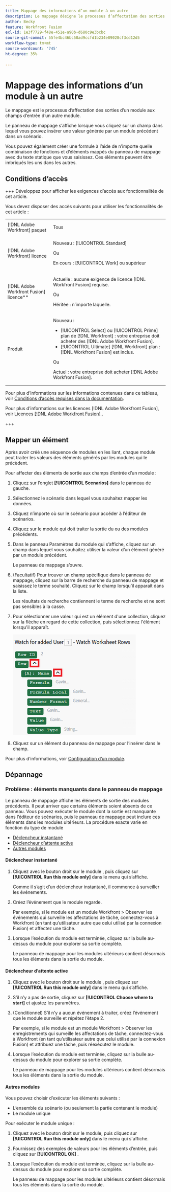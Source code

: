 ```yaml
---
title: Mappage des informations d’un module à un autre
description: Le mappage désigne le processus d’affectation des sorties d’un module, structurées en éléments, aux champs d’entrée d’un autre.
author: Becky
feature: Workfront Fusion
exl-id: 1e3f7729-f48e-451e-a90b-d680c9e3bcbc
source-git-commit: 55fe4bc46bc50ad9ccfd1b234e89028cf3cd12d5
workflow-type: tm+mt
source-wordcount: '745'
ht-degree: 35%

---
```


# Mappage des informations d’un module à un autre

Le mappage est le processus d’affectation des sorties d’un module aux champs d’entrée d’un autre module.

Le panneau de mappage s’affiche lorsque vous cliquez sur un champ dans lequel vous pouvez insérer une valeur générée par un module précédent dans un scénario.

Vous pouvez également créer une formule à l’aide de n’importe quelle combinaison de fonctions et d’éléments mappés du panneau de mappage avec du texte statique que vous saisissez. Ces éléments peuvent être imbriqués les uns dans les autres.

## Conditions d’accès

+++ Développez pour afficher les exigences d’accès aux fonctionnalités de cet article.

Vous devez disposer des accès suivants pour utiliser les fonctionnalités de cet article :

<table style="table-layout:auto">
 <col> 
 <col> 
 <tbody> 
  <tr> 
   <td role="rowheader">[!DNL Adobe Workfront] paquet</td> 
   <td> <p>Tous</p> </td> 
  </tr> 
  <tr data-mc-conditions=""> 
   <td role="rowheader">[!DNL Adobe Workfront] licence</td> 
   <td> <p>Nouveau : [!UICONTROL Standard]</p><p>Ou</p><p>En cours : [!UICONTROL Work] ou supérieur</p> </td> 
  </tr> 
  <tr> 
   <td role="rowheader">[!DNL Adobe Workfront Fusion] licence**</td> 
   <td>
   <p>Actuelle : aucune exigence de licence [!DNL Workfront Fusion] requise.</p>
   <p>Ou</p>
   <p>Héritée : n’importe laquelle. </p>
   </td> 
  </tr> 
  <tr> 
   <td role="rowheader">Produit</td> 
   <td>
   <p>Nouveau :</p> <ul><li>[!UICONTROL Select] ou [!UICONTROL Prime] plan de [!DNL Workfront] : votre entreprise doit acheter des [!DNL Adobe Workfront Fusion].</li><li>[!UICONTROL Ultimate] [!DNL Workfront] plan : [!DNL Workfront Fusion] est inclus.</li></ul>
   <p>Ou</p>
   <p>Actuel : votre entreprise doit acheter [!DNL Adobe Workfront Fusion].</p>
   </td> 
  </tr>
 </tbody> 
</table>

Pour plus d’informations sur les informations contenues dans ce tableau, voir [Conditions d’accès requises dans la documentation](/help/workfront-fusion/references/licenses-and-roles/access-level-requirements-in-documentation.md).

Pour plus d’informations sur les licences [!DNL Adobe Workfront Fusion], voir Licences [[!DNL Adobe Workfront Fusion] ](/help/workfront-fusion/set-up-and-manage-workfront-fusion/licensing-operations-overview/license-automation-vs-integration.md).

+++

## Mapper un élément

Après avoir créé une séquence de modules en les liant, chaque module peut traiter les valeurs des éléments générés par les modules qui le précèdent.

Pour affecter des éléments de sortie aux champs d’entrée d’un module :

1. Cliquez sur l’onglet **[!UICONTROL Scenarios]** dans le panneau de gauche.
1. Sélectionnez le scénario dans lequel vous souhaitez mapper les données.
1. Cliquez n’importe où sur le scénario pour accéder à l’éditeur de scénarios.
1. Cliquez sur le module qui doit traiter la sortie du ou des modules précédents.
1. Dans le panneau Paramètres du module qui s’affiche, cliquez sur un champ dans lequel vous souhaitez utiliser la valeur d’un élément généré par un module précédent.

   Le panneau de mappage s’ouvre.

1. (Facultatif) Pour trouver un champ spécifique dans le panneau de mappage, cliquez sur la barre de recherche du panneau de mappage et saisissez le terme souhaité. Cliquez sur le champ lorsqu’il apparaît dans la liste.

   Les résultats de recherche contiennent le terme de recherche et ne sont pas sensibles à la casse.
1. Pour sélectionner une valeur qui est un élément d&#39;une collection, cliquez sur la flèche en regard de cette collection, puis sélectionnez l&#39;élément lorsqu&#39;il apparaît.

   ![Élément de collection](assets/collection-dropdown.png)

1. Cliquez sur un élément du panneau de mappage pour l’insérer dans le champ.

Pour plus d’informations, voir [Configuration d’un module](/help/workfront-fusion/create-scenarios/add-modules/configure-a-modules-settings.md).


## Dépannage

### Problème : éléments manquants dans le panneau de mappage

Le panneau de mappage affiche les éléments de sortie des modules précédents. Il peut arriver que certains éléments soient absents de ce panneau. Vous pouvez exécuter le module dont la sortie est manquante dans l’éditeur de scénarios, puis le panneau de mappage peut inclure ces éléments dans les modules ultérieurs. La procédure exacte varie en fonction du type de module

* [Déclencheur instantané](#instant-trigger)
* [Déclencheur d’attente active](#polling-trigger)
* [Autres modules](#other-modules)

#### Déclencheur instantané

1. Cliquez avec le bouton droit sur le module , puis cliquez sur **[!UICONTROL Run this module only]** dans le menu qui s’affiche.

   Comme il s’agit d’un déclencheur instantané, il commence à surveiller les événements.

1. Créez l’événement que le module regarde.

   Par exemple, si le module est un module Workfront > Observer les événements qui surveille les affectations de tâche, connectez-vous à Workfront (en tant qu’utilisateur autre que celui utilisé par la connexion Fusion) et affectez une tâche.

1. Lorsque l’exécution du module est terminée, cliquez sur la bulle au-dessus du module pour explorer sa sortie complète.

   Le panneau de mappage pour les modules ultérieurs contient désormais tous les éléments dans la sortie du module.

#### Déclencheur d’attente active

1. Cliquez avec le bouton droit sur le module , puis cliquez sur **[!UICONTROL Run this module only]** dans le menu qui s’affiche.
1. S’il n’y a pas de sortie, cliquez sur **[!UICONTROL Choose where to start]** et ajustez les paramètres.
1. (Conditionnel) S’il n’y a aucun événement à traiter, créez l’événement que le module surveille et répétez l’étape 2.

   Par exemple, si le module est un module Workfront > Observer les enregistrements qui surveille les affectations de tâche, connectez-vous à Workfront (en tant qu’utilisateur autre que celui utilisé par la connexion Fusion) et attribuez une tâche, puis réexécutez le module.

1. Lorsque l’exécution du module est terminée, cliquez sur la bulle au-dessus du module pour explorer sa sortie complète.

   Le panneau de mappage pour les modules ultérieurs contient désormais tous les éléments dans la sortie du module.

#### Autres modules

Vous pouvez choisir d’exécuter les éléments suivants :

* L’ensemble du scénario (ou seulement la partie contenant le module)
* Le module unique

Pour exécuter le module unique :

1. Cliquez avec le bouton droit sur le module, puis cliquez sur **[!UICONTROL Run this module only]** dans le menu qui s&#39;affiche.
1. Fournissez des exemples de valeurs pour les éléments d’entrée, puis cliquez sur **[!UICONTROL OK]** .
1. Lorsque l’exécution du module est terminée, cliquez sur la bulle au-dessus du module pour explorer sa sortie complète.

   Le panneau de mappage pour les modules ultérieurs contient désormais tous les éléments dans la sortie du module.
